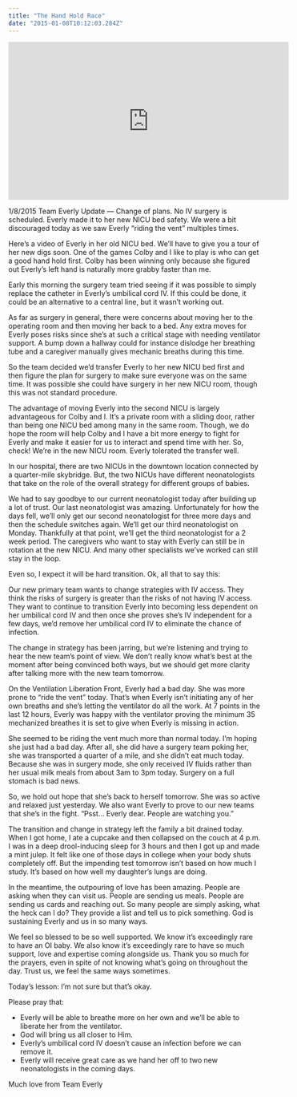 ```yaml
---
title: "The Hand Hold Race"
date: "2015-01-08T10:12:03.284Z"
---
```


<iframe width="560" height="315" src="https://www.youtube.com/embed/k4BlTiu1tIU" frameborder="0" allow="accelerometer; autoplay; encrypted-media; gyroscope; picture-in-picture" allowfullscreen></iframe>

1/8/2015 Team Everly Update — Change of plans. No IV surgery is scheduled. Everly made it to her new NICU bed safety. We were a bit discouraged today as we saw Everly “riding the vent” multiples times.

Here’s a video of Everly in her old NICU bed. We’ll have to give you a tour of her new digs soon. One of the games Colby and I like to play is who can get a good hand hold first. Colby has been winning only because she figured out Everly’s left hand is naturally more grabby faster than me.

Early this morning the surgery team tried seeing if it was possible to simply replace the catheter in Everly’s umbilical cord IV. If this could be done, it could be an alternative to a central line, but it wasn’t working out.

As far as surgery in general, there were concerns about moving her to the operating room and then moving her back to a bed. Any extra moves for Everly poses risks since she’s at such a critical stage with needing ventilator support. A bump down a hallway could for instance dislodge her breathing tube and a caregiver manually gives mechanic breaths during this time.

So the team decided we’d transfer Everly to her new NICU bed first and then figure the plan for surgery to make sure everyone was on the same time. It was possible she could have surgery in her new NICU room, though this was not standard procedure.

The advantage of moving Everly into the second NICU is largely advantageous for Colby and I. It’s a private room with a sliding door, rather than being one NICU bed among many in the same room. Though, we do hope the room will help Colby and I have a bit more energy to fight for Everly and make it easier for us to interact and spend time with her. So, check! We’re in the new NICU room. Everly tolerated the transfer well.

In our hospital, there are two NICUs in the downtown location connected by a quarter-mile skybridge. But, the two NICUs have different neonatologists that take on the role of the overall strategy for different groups of babies.

We had to say goodbye to our current neonatologist today after building up a lot of trust. Our last neonatologist was amazing. Unfortunately for how the days fell, we’ll only get our second neonatologist for three more days and then the schedule switches again. We’ll get our third neonatologist on Monday. Thankfully at that point, we’ll get the third neonatologist for a 2 week period. The caregivers who want to stay with Everly can still be in rotation at the new NICU. And many other specialists we’ve worked can still stay in the loop.

Even so, I expect it will be hard transition. Ok, all that to say this:

Our new primary team wants to change strategies with IV access. They think the risks of surgery is greater than the risks of not having IV access. They want to continue to transition Everly into becoming less dependent on her umbilical cord IV and then once she proves she’s IV independent for a few days, we’d remove her umbilical cord IV to eliminate the chance of infection.

The change in strategy has been jarring, but we’re listening and trying to hear the new team’s point of view. We don’t really know what’s best at the moment after being convinced both ways, but we should get more clarity after talking more with the new team tomorrow.

On the Ventilation Liberation Front, Everly had a bad day. She was more prone to “ride the vent” today. That’s when Everly isn’t initiating any of her own breaths and she’s letting the ventilator do all the work. At 7 points in the last 12 hours, Everly was happy with the ventilator proving the minimum 35 mechanized breathes it is set to give when Everly is missing in action.

She seemed to be riding the vent much more than normal today. I’m hoping she just had a bad day. After all, she did have a surgery team poking her, she was transported a quarter of a mile, and she didn’t eat much today. Because she was in surgery mode, she only received IV fluids rather than her usual milk meals from about 3am to 3pm today. Surgery on a full stomach is bad news.

So, we hold out hope that she’s back to herself tomorrow. She was so active and relaxed just yesterday. We also want Everly to prove to our new teams that she’s in the fight. “Psst… Everly dear. People are watching you.”

The transition and change in strategy left the family a bit drained today. When I got home, I ate a cupcake and then collapsed on the couch at 4 p.m. I was in a deep drool-inducing sleep for 3 hours and then I got up and made a mint julep. It felt like one of those days in college when your body shuts completely off. But the impending test tomorrow isn’t based on how much I study. It’s based on how well my daughter’s lungs are doing.

In the meantime, the outpouring of love has been amazing. People are asking when they can visit us. People are sending us meals. People are sending us cards and reaching out. So many people are simply asking, what the heck can I do? They provide a list and tell us to pick something. God is sustaining Everly and us in so many ways.

We feel so blessed to be so well supported. We know it’s exceedingly rare to have an OI baby. We also know it’s exceedingly rare to have so much support, love and expertise coming alongside us. Thank you so much for the prayers, even in spite of not knowing what’s going on throughout the day. Trust us, we feel the same ways sometimes.

Today’s lesson: I’m not sure but that’s okay.

Please pray that:

- Everly will be able to breathe more on her own and we’ll be able to liberate her from the ventilator.
- God will bring us all closer to Him.
- Everly’s umbilical cord IV doesn’t cause an infection before we can remove it.
- Everly will receive great care as we hand her off to two new neonatologists in the coming days.

Much love from Team Everly
